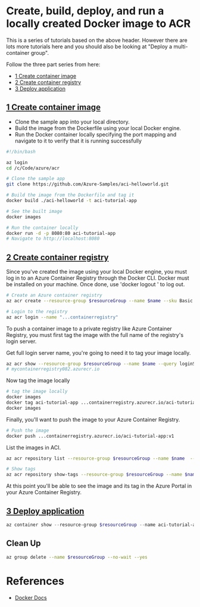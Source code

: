 # Create, build, deploy, and run a locally created Docker image to ACR

This is a series of tutorials based on the above header. However there are lots more tutorials here and you should also be looking at "Deploy a multi-container group".

Follow the three part series from here:

- [1 Create container image](https://learn.microsoft.com/en-us/azure/container-instances/container-instances-tutorial-prepare-app)
- [2 Create container registry](https://learn.microsoft.com/en-us/azure/container-instances/container-instances-tutorial-prepare-acr)
- [3 Deploy application](https://learn.microsoft.com/en-us/azure/container-instances/container-instances-tutorial-deploy-app)

## [1 Create container image](https://learn.microsoft.com/en-us/azure/container-instances/container-instances-tutorial-prepare-app)

- Clone the sample app into your local directory.
- Build the image from the Dockerfile using your local Docker engine.
- Run the Docker container locally specifying the port mapping and navigate to it to verify that it is running successfully
```bash
#!/bin/bash

az login
cd /c/Code/azure/acr

# Clone the sample app
git clone https://github.com/Azure-Samples/aci-helloworld.git

# Build the image from the Dockerfile and tag it
docker build ./aci-helloworld -t aci-tutorial-app

# See the built image
docker images

# Run the container locally
docker run -d -p 8080:80 aci-tutorial-app
# Navigate to http://localhost:8080

```
## [2 Create container registry](https://learn.microsoft.com/en-us/azure/container-instances/container-instances-tutorial-prepare-acr)

Since you've created the image using your local Docker engine, you must log in to an Azure Container Registry through the Docker CLI. Docker must be installed on your machine. Once done, use 'docker logout <registry url>' to
        log out.
```bash
# Create an Azure container registry
az acr create --resource-group $resourceGroup --name $name --sku Basic

# Login to the registry
az acr login --name "...containerregistry"
```
To push a container image to a private registry like Azure Container Registry, you must first tag the image with the full name of the registry's login server.

Get full login server name, you're going to need it to tag your image locally.
```bash
az acr show --resource-group $resourceGroup --name $name --query loginServer --output table
# mycontainerregistry082.azurecr.io
```

Now tag the image locally

```bash
# tag the image locally
docker images
docker tag aci-tutorial-app ...containerregistry.azurecr.io/aci-tutorial-app:v1
docker images
```
Finally, you'll want to push the image to your Azure Container Registry.

```bash
# Push the image
docker push ...containerregistry.azurecr.io/aci-tutorial-app:v1
```
List the images in ACI.

```bash
az acr repository list --resource-group $resourceGroup --name $name  --output table

# Show tags
az acr repository show-tags --resource-group $resourceGroup --name $name  --repository aci-tutorial-app --output table
```
At this point you'll be able to see the image and its tag in the Azure Portal in your Azure Container Registry.


## [3 Deploy application](https://learn.microsoft.com/en-us/azure/container-instances/container-instances-tutorial-deploy-app)

```PowerShell
az container show --resource-group $resourceGroup --name aci-tutorial-app --query instanceView.state
```

## Clean Up

```bash
az group delete --name $resourceGroup --no-wait --yes
```

# References

- [Docker Docs](https://docs.docker.com/get-started/overview/)